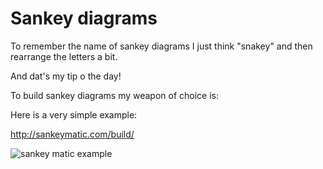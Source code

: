 ﻿# Sankey diagrams

To remember the name of sankey diagrams I just think "snakey" and then rearrange the letters a bit.

And dat's my tip o the day!

To build sankey diagrams my weapon of choice is:

Here is a very simple example:

http://sankeymatic.com/build/

![sankey matic example](sankeymatic.png)
